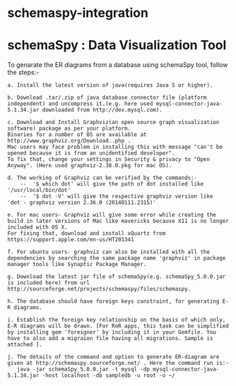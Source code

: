# schemaspy-integration
schemaSpy : Data Visualization Tool
==============
To genarate the ER diagrams from a database using schemaSpy tool, follow the steps:- 

	a. Install the latest version of java(requires Java 5 or higher).

	b. Download .tar/.zip of java database connector file (platform independent) and uncompress it.(e.g. here used mysql-connector-java-5.1.34.jar downloaded from http://dev.mysql.com).

	c. Download and Install Graphviz(an open source graph visualization software) package as per your platform. 
	Binaries for a number of OS are available at http://www.graphviz.org/Download..php . 
	Mac users may face problem in installing this with message "can't be opened because it is from an unidentified developer". 
	To fix that, change your settings in Security & privacy to "Open Anyway". (Here used graphviz-2.38.0.pkg for mac OS).

	d. The working of Graphviz can be verified by the commands:-
		--  '$ which dot' will give the path of dot installed like '/usr/local/bin/dot'
		--  '$ dot -V' will give the respective graphviz version like  'dot - graphviz version 2.36.0 (20140111.2315)'

	e. For mac users- Graphviz will give some error while creating the build in later versions of Mac like mavericks because X11 is no longer included with OS X. 
	For fixing that, download and install xQuartz from https://support.apple.com/en-us/HT201341

	f. For ubuntu users- graphviz can also be installed with all the dependencies by searching the same package name 'graphviz' in package manager tools like Synaptic Package Manager.  

	g. Download the latest jar file of schemaSpy(e.g. schemaSpy_5.0.0.jar is included here) from url http://sourceforge.net/projects/schemaspy/files/schemaspy.

	h. The database should have foreign keys constraint, for generating E-R diagrams.

	i. Establish the foreign key relationship on the basis of which only, E-R diagrams will be drawn. [For RoR apps, this task can be simplified by installing gem 'foreigner' by including it in your Gemfile. You have to also add a migraion file having all migrations. Sample is attached ].

	j. The details of the command and option to generate ER-diagram are given at http://schemaspy.sourceforge.net/ . Here the command run is:-
       java -jar schemaSpy_5.0.0.jar -t mysql -dp mysql-connector-java-5.1.34.jar -host localhost -db sampledb -u root -o ~/
